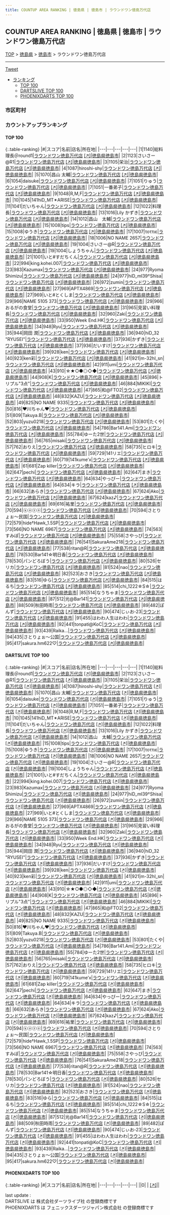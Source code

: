 ```yaml
---
title: COUNTUP AREA RANKING | 徳島県 | 徳島市 | ラウンドワン徳島万代店
---
```

## COUNTUP AREA RANKING | 徳島県 | 徳島市 | ラウンドワン徳島万代店

[TOP](/darts/rank/) > [徳島県](/darts/rank/徳島県/) > [徳島市](/darts/rank/徳島県/徳島市/) > ラウンドワン徳島万代店

___

<a href="https://twitter.com/share?ref_src=twsrc%5Etfw" data-text="COUNTUP AREA RANKING | 徳島県徳島市ラウンドワン徳島万代店" class="twitter-share-button" data-hashtags="DARTSLIVE,PHOENIXDARTS,darts,ダーツ" data-show-count="false">Tweet</a>

* [ランキング](#カウントアップランキング)
    * [TOP 100](#top-100)
    * [DARTSLIVE TOP 100](#dartslive-top-100)
    * [PHOENIXDARTS TOP 100](#phoenixdarts-top-100)

### 市区町村

<ul>

</ul>

### カウントアップランキング

#### TOP 100



{:.table-ranking}
|#|スコア|名前|店名|所在地|
|---|---|---|---|---|
|1|1140|<span class="rank-name-dl">総料理長＠round1</span>|<a href="/darts/rank/shops/8c72349ac65f41030d9b047a20a7ba1e.html">ラウンドワン徳島万代店</a> <a href="https://search.dartslive.com/jp/shop/8c72349ac65f41030d9b047a20a7ba1e">[↗]</a>|<a href="/darts/rank/徳島県/徳島市">徳島県徳島市</a>|
|2|1123|<span class="rank-name-dl">さいさー@R1</span>|<a href="/darts/rank/shops/8c72349ac65f41030d9b047a20a7ba1e.html">ラウンドワン徳島万代店</a> <a href="https://search.dartslive.com/jp/shop/8c72349ac65f41030d9b047a20a7ba1e">[↗]</a>|<a href="/darts/rank/徳島県/徳島市">徳島県徳島市</a>|
|3|1105|<span class="rank-name-dl">栄治</span>|<a href="/darts/rank/shops/8c72349ac65f41030d9b047a20a7ba1e.html">ラウンドワン徳島万代店</a> <a href="https://search.dartslive.com/jp/shop/8c72349ac65f41030d9b047a20a7ba1e">[↗]</a>|<a href="/darts/rank/徳島県/徳島市">徳島県徳島市</a>|
|4|1087|<span class="rank-name-dl">hiroshi-shy</span>|<a href="/darts/rank/shops/8c72349ac65f41030d9b047a20a7ba1e.html">ラウンドワン徳島万代店</a> <a href="https://search.dartslive.com/jp/shop/8c72349ac65f41030d9b047a20a7ba1e">[↗]</a>|<a href="/darts/rank/徳島県/徳島市">徳島県徳島市</a>|
|5|1070|<span class="rank-name-dl">昌山 太輔</span>|<a href="/darts/rank/shops/8c72349ac65f41030d9b047a20a7ba1e.html">ラウンドワン徳島万代店</a> <a href="https://search.dartslive.com/jp/shop/8c72349ac65f41030d9b047a20a7ba1e">[↗]</a>|<a href="/darts/rank/徳島県/徳島市">徳島県徳島市</a>|
|6|1054|<span class="rank-name-dl">daisuke</span>|<a href="/darts/rank/shops/8c72349ac65f41030d9b047a20a7ba1e.html">ラウンドワン徳島万代店</a> <a href="https://search.dartslive.com/jp/shop/8c72349ac65f41030d9b047a20a7ba1e">[↗]</a>|<a href="/darts/rank/徳島県/徳島市">徳島県徳島市</a>|
|7|1051|<span class="rank-name-dl">りゅう</span>|<a href="/darts/rank/shops/8c72349ac65f41030d9b047a20a7ba1e.html">ラウンドワン徳島万代店</a> <a href="https://search.dartslive.com/jp/shop/8c72349ac65f41030d9b047a20a7ba1e">[↗]</a>|<a href="/darts/rank/徳島県/徳島市">徳島県徳島市</a>|
|7|1051|<span class="rank-name-dl">一番弟子</span>|<a href="/darts/rank/shops/8c72349ac65f41030d9b047a20a7ba1e.html">ラウンドワン徳島万代店</a> <a href="https://search.dartslive.com/jp/shop/8c72349ac65f41030d9b047a20a7ba1e">[↗]</a>|<a href="/darts/rank/徳島県/徳島市">徳島県徳島市</a>|
|9|1048|<span class="rank-name-dl">R,M,F</span>|<a href="/darts/rank/shops/8c72349ac65f41030d9b047a20a7ba1e.html">ラウンドワン徳島万代店</a> <a href="https://search.dartslive.com/jp/shop/8c72349ac65f41030d9b047a20a7ba1e">[↗]</a>|<a href="/darts/rank/徳島県/徳島市">徳島県徳島市</a>|
|10|1045|<span class="rank-name-dl">141hiD_MT✴ARISE</span>|<a href="/darts/rank/shops/8c72349ac65f41030d9b047a20a7ba1e.html">ラウンドワン徳島万代店</a> <a href="https://search.dartslive.com/jp/shop/8c72349ac65f41030d9b047a20a7ba1e">[↗]</a>|<a href="/darts/rank/徳島県/徳島市">徳島県徳島市</a>|
|11|1041|<span class="rank-name-dl">だいちゃん</span>|<a href="/darts/rank/shops/8c72349ac65f41030d9b047a20a7ba1e.html">ラウンドワン徳島万代店</a> <a href="https://search.dartslive.com/jp/shop/8c72349ac65f41030d9b047a20a7ba1e">[↗]</a>|<a href="/darts/rank/徳島県/徳島市">徳島県徳島市</a>|
|12|1022|<span class="rank-name-dl">料理長</span>|<a href="/darts/rank/shops/8c72349ac65f41030d9b047a20a7ba1e.html">ラウンドワン徳島万代店</a> <a href="https://search.dartslive.com/jp/shop/8c72349ac65f41030d9b047a20a7ba1e">[↗]</a>|<a href="/darts/rank/徳島県/徳島市">徳島県徳島市</a>|
|13|1016|<span class="rank-name-dl">Lily かずき</span>|<a href="/darts/rank/shops/8c72349ac65f41030d9b047a20a7ba1e.html">ラウンドワン徳島万代店</a> <a href="https://search.dartslive.com/jp/shop/8c72349ac65f41030d9b047a20a7ba1e">[↗]</a>|<a href="/darts/rank/徳島県/徳島市">徳島県徳島市</a>|
|14|1012|<span class="rank-name-dl">昌山　太輔</span>|<a href="/darts/rank/shops/8c72349ac65f41030d9b047a20a7ba1e.html">ラウンドワン徳島万代店</a> <a href="https://search.dartslive.com/jp/shop/8c72349ac65f41030d9b047a20a7ba1e">[↗]</a>|<a href="/darts/rank/徳島県/徳島市">徳島県徳島市</a>|
|15|1008|<span class="rank-name-dl">tips</span>|<a href="/darts/rank/shops/8c72349ac65f41030d9b047a20a7ba1e.html">ラウンドワン徳島万代店</a> <a href="https://search.dartslive.com/jp/shop/8c72349ac65f41030d9b047a20a7ba1e">[↗]</a>|<a href="/darts/rank/徳島県/徳島市">徳島県徳島市</a>|
|15|1008|<span class="rank-name-dl">ゆうき</span>|<a href="/darts/rank/shops/8c72349ac65f41030d9b047a20a7ba1e.html">ラウンドワン徳島万代店</a> <a href="https://search.dartslive.com/jp/shop/8c72349ac65f41030d9b047a20a7ba1e">[↗]</a>|<a href="/darts/rank/徳島県/徳島市">徳島県徳島市</a>|
|17|1007|<span class="rank-name-dl">τοττιε</span>|<a href="/darts/rank/shops/8c72349ac65f41030d9b047a20a7ba1e.html">ラウンドワン徳島万代店</a> <a href="https://search.dartslive.com/jp/shop/8c72349ac65f41030d9b047a20a7ba1e">[↗]</a>|<a href="/darts/rank/徳島県/徳島市">徳島県徳島市</a>|
|18|1006|<span class="rank-name-dl">NO NAME 2657</span>|<a href="/darts/rank/shops/8c72349ac65f41030d9b047a20a7ba1e.html">ラウンドワン徳島万代店</a> <a href="https://search.dartslive.com/jp/shop/8c72349ac65f41030d9b047a20a7ba1e">[↗]</a>|<a href="/darts/rank/徳島県/徳島市">徳島県徳島市</a>|
|19|1004|<span class="rank-name-dl">さいさー@R</span>|<a href="/darts/rank/shops/8c72349ac65f41030d9b047a20a7ba1e.html">ラウンドワン徳島万代店</a> <a href="https://search.dartslive.com/jp/shop/8c72349ac65f41030d9b047a20a7ba1e">[↗]</a>|<a href="/darts/rank/徳島県/徳島市">徳島県徳島市</a>|
|19|1004|<span class="rank-name-dl">しょうちゃん</span>|<a href="/darts/rank/shops/8c72349ac65f41030d9b047a20a7ba1e.html">ラウンドワン徳島万代店</a> <a href="https://search.dartslive.com/jp/shop/8c72349ac65f41030d9b047a20a7ba1e">[↗]</a>|<a href="/darts/rank/徳島県/徳島市">徳島県徳島市</a>|
|21|1001|<span class="rank-name-dl">いと#すだちくん</span>|<a href="/darts/rank/shops/8c72349ac65f41030d9b047a20a7ba1e.html">ラウンドワン徳島万代店</a> <a href="https://search.dartslive.com/jp/shop/8c72349ac65f41030d9b047a20a7ba1e">[↗]</a>|<a href="/darts/rank/徳島県/徳島市">徳島県徳島市</a>|
|22|994|<span class="rank-name-dl">king.kohei.007</span>|<a href="/darts/rank/shops/8c72349ac65f41030d9b047a20a7ba1e.html">ラウンドワン徳島万代店</a> <a href="https://search.dartslive.com/jp/shop/8c72349ac65f41030d9b047a20a7ba1e">[↗]</a>|<a href="/darts/rank/徳島県/徳島市">徳島県徳島市</a>|
|23|983|<span class="rank-name-dl">Kazumax</span>|<a href="/darts/rank/shops/8c72349ac65f41030d9b047a20a7ba1e.html">ラウンドワン徳島万代店</a> <a href="https://search.dartslive.com/jp/shop/8c72349ac65f41030d9b047a20a7ba1e">[↗]</a>|<a href="/darts/rank/徳島県/徳島市">徳島県徳島市</a>|
|24|977|<span class="rank-name-dl">Ryoma Shimizu</span>|<a href="/darts/rank/shops/8c72349ac65f41030d9b047a20a7ba1e.html">ラウンドワン徳島万代店</a> <a href="https://search.dartslive.com/jp/shop/8c72349ac65f41030d9b047a20a7ba1e">[↗]</a>|<a href="/darts/rank/徳島県/徳島市">徳島県徳島市</a>|
|24|977|<span class="rank-name-dl">hiD_mI39†Shisa</span>|<a href="/darts/rank/shops/8c72349ac65f41030d9b047a20a7ba1e.html">ラウンドワン徳島万代店</a> <a href="https://search.dartslive.com/jp/shop/8c72349ac65f41030d9b047a20a7ba1e">[↗]</a>|<a href="/darts/rank/徳島県/徳島市">徳島県徳島市</a>|
|26|972|<span class="rank-name-dl">zumin</span>|<a href="/darts/rank/shops/8c72349ac65f41030d9b047a20a7ba1e.html">ラウンドワン徳島万代店</a> <a href="https://search.dartslive.com/jp/shop/8c72349ac65f41030d9b047a20a7ba1e">[↗]</a>|<a href="/darts/rank/徳島県/徳島市">徳島県徳島市</a>|
|27|969|<span class="rank-name-dl">APTX4869</span>|<a href="/darts/rank/shops/8c72349ac65f41030d9b047a20a7ba1e.html">ラウンドワン徳島万代店</a> <a href="https://search.dartslive.com/jp/shop/8c72349ac65f41030d9b047a20a7ba1e">[↗]</a>|<a href="/darts/rank/徳島県/徳島市">徳島県徳島市</a>|
|27|969|<span class="rank-name-dl">いと#とくしま</span>|<a href="/darts/rank/shops/8c72349ac65f41030d9b047a20a7ba1e.html">ラウンドワン徳島万代店</a> <a href="https://search.dartslive.com/jp/shop/8c72349ac65f41030d9b047a20a7ba1e">[↗]</a>|<a href="/darts/rank/徳島県/徳島市">徳島県徳島市</a>|
|29|966|<span class="rank-name-dl">NAME 5105 373</span>|<a href="/darts/rank/shops/8c72349ac65f41030d9b047a20a7ba1e.html">ラウンドワン徳島万代店</a> <a href="https://search.dartslive.com/jp/shop/8c72349ac65f41030d9b047a20a7ba1e">[↗]</a>|<a href="/darts/rank/徳島県/徳島市">徳島県徳島市</a>|
|29|966|<span class="rank-name-dl">おるがの食堂</span>|<a href="/darts/rank/shops/8c72349ac65f41030d9b047a20a7ba1e.html">ラウンドワン徳島万代店</a> <a href="https://search.dartslive.com/jp/shop/8c72349ac65f41030d9b047a20a7ba1e">[↗]</a>|<a href="/darts/rank/徳島県/徳島市">徳島県徳島市</a>|
|31|965|<span class="rank-name-dl">見習い料理長</span>|<a href="/darts/rank/shops/8c72349ac65f41030d9b047a20a7ba1e.html">ラウンドワン徳島万代店</a> <a href="https://search.dartslive.com/jp/shop/8c72349ac65f41030d9b047a20a7ba1e">[↗]</a>|<a href="/darts/rank/徳島県/徳島市">徳島県徳島市</a>|
|32|960|<span class="rank-name-dl">Zaki</span>|<a href="/darts/rank/shops/8c72349ac65f41030d9b047a20a7ba1e.html">ラウンドワン徳島万代店</a> <a href="https://search.dartslive.com/jp/shop/8c72349ac65f41030d9b047a20a7ba1e">[↗]</a>|<a href="/darts/rank/徳島県/徳島市">徳島県徳島市</a>|
|33|950|<span class="rank-name-dl">Week End.HK</span>|<a href="/darts/rank/shops/8c72349ac65f41030d9b047a20a7ba1e.html">ラウンドワン徳島万代店</a> <a href="https://search.dartslive.com/jp/shop/8c72349ac65f41030d9b047a20a7ba1e">[↗]</a>|<a href="/darts/rank/徳島県/徳島市">徳島県徳島市</a>|
|34|948|<span class="rank-name-dl">Ryu</span>|<a href="/darts/rank/shops/8c72349ac65f41030d9b047a20a7ba1e.html">ラウンドワン徳島万代店</a> <a href="https://search.dartslive.com/jp/shop/8c72349ac65f41030d9b047a20a7ba1e">[↗]</a>|<a href="/darts/rank/徳島県/徳島市">徳島県徳島市</a>|
|35|944|<span class="rank-name-dl">岡田 潤</span>|<a href="/darts/rank/shops/8c72349ac65f41030d9b047a20a7ba1e.html">ラウンドワン徳島万代店</a> <a href="https://search.dartslive.com/jp/shop/8c72349ac65f41030d9b047a20a7ba1e">[↗]</a>|<a href="/darts/rank/徳島県/徳島市">徳島県徳島市</a>|
|36|940|<span class="rank-name-dl">hiD_32 &quot;RYUSEI&quot;</span>|<a href="/darts/rank/shops/8c72349ac65f41030d9b047a20a7ba1e.html">ラウンドワン徳島万代店</a> <a href="https://search.dartslive.com/jp/shop/8c72349ac65f41030d9b047a20a7ba1e">[↗]</a>|<a href="/darts/rank/徳島県/徳島市">徳島県徳島市</a>|
|37|936|<span class="rank-name-dl">かずき</span>|<a href="/darts/rank/shops/8c72349ac65f41030d9b047a20a7ba1e.html">ラウンドワン徳島万代店</a> <a href="https://search.dartslive.com/jp/shop/8c72349ac65f41030d9b047a20a7ba1e">[↗]</a>|<a href="/darts/rank/徳島県/徳島市">徳島県徳島市</a>|
|37|936|<span class="rank-name-dl">だいすけ</span>|<a href="/darts/rank/shops/8c72349ac65f41030d9b047a20a7ba1e.html">ラウンドワン徳島万代店</a> <a href="https://search.dartslive.com/jp/shop/8c72349ac65f41030d9b047a20a7ba1e">[↗]</a>|<a href="/darts/rank/徳島県/徳島市">徳島県徳島市</a>|
|39|928|<span class="rank-name-dl">ken</span>|<a href="/darts/rank/shops/8c72349ac65f41030d9b047a20a7ba1e.html">ラウンドワン徳島万代店</a> <a href="https://search.dartslive.com/jp/shop/8c72349ac65f41030d9b047a20a7ba1e">[↗]</a>|<a href="/darts/rank/徳島県/徳島市">徳島県徳島市</a>|
|40|923|<span class="rank-name-dl">ken彩</span>|<a href="/darts/rank/shops/8c72349ac65f41030d9b047a20a7ba1e.html">ラウンドワン徳島万代店</a> <a href="https://search.dartslive.com/jp/shop/8c72349ac65f41030d9b047a20a7ba1e">[↗]</a>|<a href="/darts/rank/徳島県/徳島市">徳島県徳島市</a>|
|41|921|<span class="rank-name-dl">m-32hI_sn</span>|<a href="/darts/rank/shops/8c72349ac65f41030d9b047a20a7ba1e.html">ラウンドワン徳島万代店</a> <a href="https://search.dartslive.com/jp/shop/8c72349ac65f41030d9b047a20a7ba1e">[↗]</a>|<a href="/darts/rank/徳島県/徳島市">徳島県徳島市</a>|
|42|911|<span class="rank-name-dl">umi</span>|<a href="/darts/rank/shops/8c72349ac65f41030d9b047a20a7ba1e.html">ラウンドワン徳島万代店</a> <a href="https://search.dartslive.com/jp/shop/8c72349ac65f41030d9b047a20a7ba1e">[↗]</a>|<a href="/darts/rank/徳島県/徳島市">徳島県徳島市</a>|
|43|910|<span class="rank-name-dl">☆★○●◎◇◆</span>|<a href="/darts/rank/shops/8c72349ac65f41030d9b047a20a7ba1e.html">ラウンドワン徳島万代店</a> <a href="https://search.dartslive.com/jp/shop/8c72349ac65f41030d9b047a20a7ba1e">[↗]</a>|<a href="/darts/rank/徳島県/徳島市">徳島県徳島市</a>|
|44|908|<span class="rank-name-dl">K</span>|<a href="/darts/rank/shops/8c72349ac65f41030d9b047a20a7ba1e.html">ラウンドワン徳島万代店</a> <a href="https://search.dartslive.com/jp/shop/8c72349ac65f41030d9b047a20a7ba1e">[↗]</a>|<a href="/darts/rank/徳島県/徳島市">徳島県徳島市</a>|
|45|896|<span class="rank-name-dl">トリプル&quot;3点&quot;</span>|<a href="/darts/rank/shops/8c72349ac65f41030d9b047a20a7ba1e.html">ラウンドワン徳島万代店</a> <a href="https://search.dartslive.com/jp/shop/8c72349ac65f41030d9b047a20a7ba1e">[↗]</a>|<a href="/darts/rank/徳島県/徳島市">徳島県徳島市</a>|
|46|884|<span class="rank-name-dl">MIKIKI</span>|<a href="/darts/rank/shops/8c72349ac65f41030d9b047a20a7ba1e.html">ラウンドワン徳島万代店</a> <a href="https://search.dartslive.com/jp/shop/8c72349ac65f41030d9b047a20a7ba1e">[↗]</a>|<a href="/darts/rank/徳島県/徳島市">徳島県徳島市</a>|
|47|865|<span class="rank-name-dl">和@FTO2</span>|<a href="/darts/rank/shops/8c72349ac65f41030d9b047a20a7ba1e.html">ラウンドワン徳島万代店</a> <a href="https://search.dartslive.com/jp/shop/8c72349ac65f41030d9b047a20a7ba1e">[↗]</a>|<a href="/darts/rank/徳島県/徳島市">徳島県徳島市</a>|
|48|832|<span class="rank-name-dl">KAZU</span>|<a href="/darts/rank/shops/8c72349ac65f41030d9b047a20a7ba1e.html">ラウンドワン徳島万代店</a> <a href="https://search.dartslive.com/jp/shop/8c72349ac65f41030d9b047a20a7ba1e">[↗]</a>|<a href="/darts/rank/徳島県/徳島市">徳島県徳島市</a>|
|49|825|<span class="rank-name-dl">NO NAME 9335</span>|<a href="/darts/rank/shops/8c72349ac65f41030d9b047a20a7ba1e.html">ラウンドワン徳島万代店</a> <a href="https://search.dartslive.com/jp/shop/8c72349ac65f41030d9b047a20a7ba1e">[↗]</a>|<a href="/darts/rank/徳島県/徳島市">徳島県徳島市</a>|
|50|816|<span class="rank-name-dl">❤️川ちゃん❤️</span>|<a href="/darts/rank/shops/8c72349ac65f41030d9b047a20a7ba1e.html">ラウンドワン徳島万代店</a> <a href="https://search.dartslive.com/jp/shop/8c72349ac65f41030d9b047a20a7ba1e">[↗]</a>|<a href="/darts/rank/徳島県/徳島市">徳島県徳島市</a>|
|51|809|<span class="rank-name-dl">Takuya.B</span>|<a href="/darts/rank/shops/8c72349ac65f41030d9b047a20a7ba1e.html">ラウンドワン徳島万代店</a> <a href="https://search.dartslive.com/jp/shop/8c72349ac65f41030d9b047a20a7ba1e">[↗]</a>|<a href="/darts/rank/徳島県/徳島市">徳島県徳島市</a>|
|52|803|<span class="rank-name-dl">yuzu0218</span>|<a href="/darts/rank/shops/8c72349ac65f41030d9b047a20a7ba1e.html">ラウンドワン徳島万代店</a> <a href="https://search.dartslive.com/jp/shop/8c72349ac65f41030d9b047a20a7ba1e">[↗]</a>|<a href="/darts/rank/徳島県/徳島市">徳島県徳島市</a>|
|53|801|<span class="rank-name-dl">たくや</span>|<a href="/darts/rank/shops/8c72349ac65f41030d9b047a20a7ba1e.html">ラウンドワン徳島万代店</a> <a href="https://search.dartslive.com/jp/shop/8c72349ac65f41030d9b047a20a7ba1e">[↗]</a>|<a href="/darts/rank/徳島県/徳島市">徳島県徳島市</a>|
|54|786|<span class="rank-name-dl">Bar141.Ami</span>|<a href="/darts/rank/shops/8c72349ac65f41030d9b047a20a7ba1e.html">ラウンドワン徳島万代店</a> <a href="https://search.dartslive.com/jp/shop/8c72349ac65f41030d9b047a20a7ba1e">[↗]</a>|<a href="/darts/rank/徳島県/徳島市">徳島県徳島市</a>|
|55|784|<span class="rank-name-dl">ゆーた2世</span>|<a href="/darts/rank/shops/8c72349ac65f41030d9b047a20a7ba1e.html">ラウンドワン徳島万代店</a> <a href="https://search.dartslive.com/jp/shop/8c72349ac65f41030d9b047a20a7ba1e">[↗]</a>|<a href="/darts/rank/徳島県/徳島市">徳島県徳島市</a>|
|56|765|<span class="rank-name-dl">misaki</span>|<a href="/darts/rank/shops/8c72349ac65f41030d9b047a20a7ba1e.html">ラウンドワン徳島万代店</a> <a href="https://search.dartslive.com/jp/shop/8c72349ac65f41030d9b047a20a7ba1e">[↗]</a>|<a href="/darts/rank/徳島県/徳島市">徳島県徳島市</a>|
|57|762|<span class="rank-name-dl">おりえ</span>|<a href="/darts/rank/shops/8c72349ac65f41030d9b047a20a7ba1e.html">ラウンドワン徳島万代店</a> <a href="https://search.dartslive.com/jp/shop/8c72349ac65f41030d9b047a20a7ba1e">[↗]</a>|<a href="/darts/rank/徳島県/徳島市">徳島県徳島市</a>|
|58|735|<span class="rank-name-dl">ヒロキ</span>|<a href="/darts/rank/shops/8c72349ac65f41030d9b047a20a7ba1e.html">ラウンドワン徳島万代店</a> <a href="https://search.dartslive.com/jp/shop/8c72349ac65f41030d9b047a20a7ba1e">[↗]</a>|<a href="/darts/rank/徳島県/徳島市">徳島県徳島市</a>|
|59|729|<span class="rank-name-dl">141リエ</span>|<a href="/darts/rank/shops/8c72349ac65f41030d9b047a20a7ba1e.html">ラウンドワン徳島万代店</a> <a href="https://search.dartslive.com/jp/shop/8c72349ac65f41030d9b047a20a7ba1e">[↗]</a>|<a href="/darts/rank/徳島県/徳島市">徳島県徳島市</a>|
|60|719|<span class="rank-name-dl">141kume’x</span>|<a href="/darts/rank/shops/8c72349ac65f41030d9b047a20a7ba1e.html">ラウンドワン徳島万代店</a> <a href="https://search.dartslive.com/jp/shop/8c72349ac65f41030d9b047a20a7ba1e">[↗]</a>|<a href="/darts/rank/徳島県/徳島市">徳島県徳島市</a>|
|61|681|<span class="rank-name-dl">Zap killer</span>|<a href="/darts/rank/shops/8c72349ac65f41030d9b047a20a7ba1e.html">ラウンドワン徳島万代店</a> <a href="https://search.dartslive.com/jp/shop/8c72349ac65f41030d9b047a20a7ba1e">[↗]</a>|<a href="/darts/rank/徳島県/徳島市">徳島県徳島市</a>|
|62|647|<span class="rank-name-dl">pechi</span>|<a href="/darts/rank/shops/8c72349ac65f41030d9b047a20a7ba1e.html">ラウンドワン徳島万代店</a> <a href="https://search.dartslive.com/jp/shop/8c72349ac65f41030d9b047a20a7ba1e">[↗]</a>|<a href="/darts/rank/徳島県/徳島市">徳島県徳島市</a>|
|62|647|<span class="rank-name-dl">まき</span>|<a href="/darts/rank/shops/8c72349ac65f41030d9b047a20a7ba1e.html">ラウンドワン徳島万代店</a> <a href="https://search.dartslive.com/jp/shop/8c72349ac65f41030d9b047a20a7ba1e">[↗]</a>|<a href="/darts/rank/徳島県/徳島市">徳島県徳島市</a>|
|64|634|<span class="rank-name-dl">やっぴー</span>|<a href="/darts/rank/shops/8c72349ac65f41030d9b047a20a7ba1e.html">ラウンドワン徳島万代店</a> <a href="https://search.dartslive.com/jp/shop/8c72349ac65f41030d9b047a20a7ba1e">[↗]</a>|<a href="/darts/rank/徳島県/徳島市">徳島県徳島市</a>|
|64|634|<span class="rank-name-dl">キラ</span>|<a href="/darts/rank/shops/8c72349ac65f41030d9b047a20a7ba1e.html">ラウンドワン徳島万代店</a> <a href="https://search.dartslive.com/jp/shop/8c72349ac65f41030d9b047a20a7ba1e">[↗]</a>|<a href="/darts/rank/徳島県/徳島市">徳島県徳島市</a>|
|66|632|<span class="rank-name-dl">あらき</span>|<a href="/darts/rank/shops/8c72349ac65f41030d9b047a20a7ba1e.html">ラウンドワン徳島万代店</a> <a href="https://search.dartslive.com/jp/shop/8c72349ac65f41030d9b047a20a7ba1e">[↗]</a>|<a href="/darts/rank/徳島県/徳島市">徳島県徳島市</a>|
|67|624|<span class="rank-name-dl">Ako</span>|<a href="/darts/rank/shops/8c72349ac65f41030d9b047a20a7ba1e.html">ラウンドワン徳島万代店</a> <a href="https://search.dartslive.com/jp/shop/8c72349ac65f41030d9b047a20a7ba1e">[↗]</a>|<a href="/darts/rank/徳島県/徳島市">徳島県徳島市</a>|
|67|624|<span class="rank-name-dl">kaz♪</span>|<a href="/darts/rank/shops/8c72349ac65f41030d9b047a20a7ba1e.html">ラウンドワン徳島万代店</a> <a href="https://search.dartslive.com/jp/shop/8c72349ac65f41030d9b047a20a7ba1e">[↗]</a>|<a href="/darts/rank/徳島県/徳島市">徳島県徳島市</a>|
|69|616|<span class="rank-name-dl">祐里</span>|<a href="/darts/rank/shops/8c72349ac65f41030d9b047a20a7ba1e.html">ラウンドワン徳島万代店</a> <a href="https://search.dartslive.com/jp/shop/8c72349ac65f41030d9b047a20a7ba1e">[↗]</a>|<a href="/darts/rank/徳島県/徳島市">徳島県徳島市</a>|
|70|594|<span class="rank-name-dl">ⓚⓐⓨⓞ</span>|<a href="/darts/rank/shops/8c72349ac65f41030d9b047a20a7ba1e.html">ラウンドワン徳島万代店</a> <a href="https://search.dartslive.com/jp/shop/8c72349ac65f41030d9b047a20a7ba1e">[↗]</a>|<a href="/darts/rank/徳島県/徳島市">徳島県徳島市</a>|
|70|594|<span class="rank-name-dl">さとりょぉ～民国</span>|<a href="/darts/rank/shops/8c72349ac65f41030d9b047a20a7ba1e.html">ラウンドワン徳島万代店</a> <a href="https://search.dartslive.com/jp/shop/8c72349ac65f41030d9b047a20a7ba1e">[↗]</a>|<a href="/darts/rank/徳島県/徳島市">徳島県徳島市</a>|
|72|579|<span class="rank-name-dl">hide†Hawk_1.5SP</span>|<a href="/darts/rank/shops/8c72349ac65f41030d9b047a20a7ba1e.html">ラウンドワン徳島万代店</a> <a href="https://search.dartslive.com/jp/shop/8c72349ac65f41030d9b047a20a7ba1e">[↗]</a>|<a href="/darts/rank/徳島県/徳島市">徳島県徳島市</a>|
|73|566|<span class="rank-name-dl">NO NAME 6967</span>|<a href="/darts/rank/shops/8c72349ac65f41030d9b047a20a7ba1e.html">ラウンドワン徳島万代店</a> <a href="https://search.dartslive.com/jp/shop/8c72349ac65f41030d9b047a20a7ba1e">[↗]</a>|<a href="/darts/rank/徳島県/徳島市">徳島県徳島市</a>|
|74|563|<span class="rank-name-dl">すみぽ</span>|<a href="/darts/rank/shops/8c72349ac65f41030d9b047a20a7ba1e.html">ラウンドワン徳島万代店</a> <a href="https://search.dartslive.com/jp/shop/8c72349ac65f41030d9b047a20a7ba1e">[↗]</a>|<a href="/darts/rank/徳島県/徳島市">徳島県徳島市</a>|
|75|558|<span class="rank-name-dl">さやっぴ</span>|<a href="/darts/rank/shops/8c72349ac65f41030d9b047a20a7ba1e.html">ラウンドワン徳島万代店</a> <a href="https://search.dartslive.com/jp/shop/8c72349ac65f41030d9b047a20a7ba1e">[↗]</a>|<a href="/darts/rank/徳島県/徳島市">徳島県徳島市</a>|
|76|541|<span class="rank-name-dl">SakuraAme218</span>|<a href="/darts/rank/shops/8c72349ac65f41030d9b047a20a7ba1e.html">ラウンドワン徳島万代店</a> <a href="https://search.dartslive.com/jp/shop/8c72349ac65f41030d9b047a20a7ba1e">[↗]</a>|<a href="/darts/rank/徳島県/徳島市">徳島県徳島市</a>|
|77|538|<span class="rank-name-dl">ritan@R</span>|<a href="/darts/rank/shops/8c72349ac65f41030d9b047a20a7ba1e.html">ラウンドワン徳島万代店</a> <a href="https://search.dartslive.com/jp/shop/8c72349ac65f41030d9b047a20a7ba1e">[↗]</a>|<a href="/darts/rank/徳島県/徳島市">徳島県徳島市</a>|
|78|530|<span class="rank-name-dl">Bar141☆明日香</span>|<a href="/darts/rank/shops/8c72349ac65f41030d9b047a20a7ba1e.html">ラウンドワン徳島万代店</a> <a href="https://search.dartslive.com/jp/shop/8c72349ac65f41030d9b047a20a7ba1e">[↗]</a>|<a href="/darts/rank/徳島県/徳島市">徳島県徳島市</a>|
|78|530|<span class="rank-name-dl">パンどろぼう</span>|<a href="/darts/rank/shops/8c72349ac65f41030d9b047a20a7ba1e.html">ラウンドワン徳島万代店</a> <a href="https://search.dartslive.com/jp/shop/8c72349ac65f41030d9b047a20a7ba1e">[↗]</a>|<a href="/darts/rank/徳島県/徳島市">徳島県徳島市</a>|
|80|526|<span class="rank-name-dl">セリカ</span>|<a href="/darts/rank/shops/8c72349ac65f41030d9b047a20a7ba1e.html">ラウンドワン徳島万代店</a> <a href="https://search.dartslive.com/jp/shop/8c72349ac65f41030d9b047a20a7ba1e">[↗]</a>|<a href="/darts/rank/徳島県/徳島市">徳島県徳島市</a>|
|81|524|<span class="rank-name-dl">nao</span>|<a href="/darts/rank/shops/8c72349ac65f41030d9b047a20a7ba1e.html">ラウンドワン徳島万代店</a> <a href="https://search.dartslive.com/jp/shop/8c72349ac65f41030d9b047a20a7ba1e">[↗]</a>|<a href="/darts/rank/徳島県/徳島市">徳島県徳島市</a>|
|82|523|<span class="rank-name-dl">おさき</span>|<a href="/darts/rank/shops/8c72349ac65f41030d9b047a20a7ba1e.html">ラウンドワン徳島万代店</a> <a href="https://search.dartslive.com/jp/shop/8c72349ac65f41030d9b047a20a7ba1e">[↗]</a>|<a href="/darts/rank/徳島県/徳島市">徳島県徳島市</a>|
|83|516|<span class="rank-name-dl">ゆら</span>|<a href="/darts/rank/shops/8c72349ac65f41030d9b047a20a7ba1e.html">ラウンドワン徳島万代店</a> <a href="https://search.dartslive.com/jp/shop/8c72349ac65f41030d9b047a20a7ba1e">[↗]</a>|<a href="/darts/rank/徳島県/徳島市">徳島県徳島市</a>|
|84|515|<span class="rank-name-dl">はるち</span>|<a href="/darts/rank/shops/8c72349ac65f41030d9b047a20a7ba1e.html">ラウンドワン徳島万代店</a> <a href="https://search.dartslive.com/jp/shop/8c72349ac65f41030d9b047a20a7ba1e">[↗]</a>|<a href="/darts/rank/徳島県/徳島市">徳島県徳島市</a>|
|85|514|<span class="rank-name-dl">chi_1222☆S☆</span>|<a href="/darts/rank/shops/8c72349ac65f41030d9b047a20a7ba1e.html">ラウンドワン徳島万代店</a> <a href="https://search.dartslive.com/jp/shop/8c72349ac65f41030d9b047a20a7ba1e">[↗]</a>|<a href="/darts/rank/徳島県/徳島市">徳島県徳島市</a>|
|85|514|<span class="rank-name-dl">なうちゃま</span>|<a href="/darts/rank/shops/8c72349ac65f41030d9b047a20a7ba1e.html">ラウンドワン徳島万代店</a> <a href="https://search.dartslive.com/jp/shop/8c72349ac65f41030d9b047a20a7ba1e">[↗]</a>|<a href="/darts/rank/徳島県/徳島市">徳島県徳島市</a>|
|87|512|<span class="rank-name-dl">光@Bar141</span>|<a href="/darts/rank/shops/8c72349ac65f41030d9b047a20a7ba1e.html">ラウンドワン徳島万代店</a> <a href="https://search.dartslive.com/jp/shop/8c72349ac65f41030d9b047a20a7ba1e">[↗]</a>|<a href="/darts/rank/徳島県/徳島市">徳島県徳島市</a>|
|88|509|<span class="rank-name-dl">秋田時雨</span>|<a href="/darts/rank/shops/8c72349ac65f41030d9b047a20a7ba1e.html">ラウンドワン徳島万代店</a> <a href="https://search.dartslive.com/jp/shop/8c72349ac65f41030d9b047a20a7ba1e">[↗]</a>|<a href="/darts/rank/徳島県/徳島市">徳島県徳島市</a>|
|89|482|<span class="rank-name-dl">ぽんず</span>|<a href="/darts/rank/shops/8c72349ac65f41030d9b047a20a7ba1e.html">ラウンドワン徳島万代店</a> <a href="https://search.dartslive.com/jp/shop/8c72349ac65f41030d9b047a20a7ba1e">[↗]</a>|<a href="/darts/rank/徳島県/徳島市">徳島県徳島市</a>|
|90|474|<span class="rank-name-dl">じぃお‐23</span>|<a href="/darts/rank/shops/8c72349ac65f41030d9b047a20a7ba1e.html">ラウンドワン徳島万代店</a> <a href="https://search.dartslive.com/jp/shop/8c72349ac65f41030d9b047a20a7ba1e">[↗]</a>|<a href="/darts/rank/徳島県/徳島市">徳島県徳島市</a>|
|91|455|<span class="rank-name-dl">はわわ人生はわわ</span>|<a href="/darts/rank/shops/8c72349ac65f41030d9b047a20a7ba1e.html">ラウンドワン徳島万代店</a> <a href="https://search.dartslive.com/jp/shop/8c72349ac65f41030d9b047a20a7ba1e">[↗]</a>|<a href="/darts/rank/徳島県/徳島市">徳島県徳島市</a>|
|92|441|<span class="rank-name-dl">tonpati@KoC</span>|<a href="/darts/rank/shops/8c72349ac65f41030d9b047a20a7ba1e.html">ラウンドワン徳島万代店</a> <a href="https://search.dartslive.com/jp/shop/8c72349ac65f41030d9b047a20a7ba1e">[↗]</a>|<a href="/darts/rank/徳島県/徳島市">徳島県徳島市</a>|
|93|439|<span class="rank-name-dl">Raika...</span>|<a href="/darts/rank/shops/8c72349ac65f41030d9b047a20a7ba1e.html">ラウンドワン徳島万代店</a> <a href="https://search.dartslive.com/jp/shop/8c72349ac65f41030d9b047a20a7ba1e">[↗]</a>|<a href="/darts/rank/徳島県/徳島市">徳島県徳島市</a>|
|94|435|<span class="rank-name-dl">さとりょぉ～公国</span>|<a href="/darts/rank/shops/8c72349ac65f41030d9b047a20a7ba1e.html">ラウンドワン徳島万代店</a> <a href="https://search.dartslive.com/jp/shop/8c72349ac65f41030d9b047a20a7ba1e">[↗]</a>|<a href="/darts/rank/徳島県/徳島市">徳島県徳島市</a>|
|95|417|<span class="rank-name-dl">sakura.hm622♡</span>|<a href="/darts/rank/shops/8c72349ac65f41030d9b047a20a7ba1e.html">ラウンドワン徳島万代店</a> <a href="https://search.dartslive.com/jp/shop/8c72349ac65f41030d9b047a20a7ba1e">[↗]</a>|<a href="/darts/rank/徳島県/徳島市">徳島県徳島市</a>|


#### DARTSLIVE TOP 100



{:.table-ranking}
|#|スコア|名前|店名|所在地|
|---|---|---|---|---|
|1|1140|<span class="rank-name-dl">総料理長＠round1</span>|<a href="/darts/rank/shops/8c72349ac65f41030d9b047a20a7ba1e.html">ラウンドワン徳島万代店</a> <a href="https://search.dartslive.com/jp/shop/8c72349ac65f41030d9b047a20a7ba1e">[↗]</a>|<a href="/darts/rank/徳島県/徳島市">徳島県徳島市</a>|
|2|1123|<span class="rank-name-dl">さいさー@R1</span>|<a href="/darts/rank/shops/8c72349ac65f41030d9b047a20a7ba1e.html">ラウンドワン徳島万代店</a> <a href="https://search.dartslive.com/jp/shop/8c72349ac65f41030d9b047a20a7ba1e">[↗]</a>|<a href="/darts/rank/徳島県/徳島市">徳島県徳島市</a>|
|3|1105|<span class="rank-name-dl">栄治</span>|<a href="/darts/rank/shops/8c72349ac65f41030d9b047a20a7ba1e.html">ラウンドワン徳島万代店</a> <a href="https://search.dartslive.com/jp/shop/8c72349ac65f41030d9b047a20a7ba1e">[↗]</a>|<a href="/darts/rank/徳島県/徳島市">徳島県徳島市</a>|
|4|1087|<span class="rank-name-dl">hiroshi-shy</span>|<a href="/darts/rank/shops/8c72349ac65f41030d9b047a20a7ba1e.html">ラウンドワン徳島万代店</a> <a href="https://search.dartslive.com/jp/shop/8c72349ac65f41030d9b047a20a7ba1e">[↗]</a>|<a href="/darts/rank/徳島県/徳島市">徳島県徳島市</a>|
|5|1070|<span class="rank-name-dl">昌山 太輔</span>|<a href="/darts/rank/shops/8c72349ac65f41030d9b047a20a7ba1e.html">ラウンドワン徳島万代店</a> <a href="https://search.dartslive.com/jp/shop/8c72349ac65f41030d9b047a20a7ba1e">[↗]</a>|<a href="/darts/rank/徳島県/徳島市">徳島県徳島市</a>|
|6|1054|<span class="rank-name-dl">daisuke</span>|<a href="/darts/rank/shops/8c72349ac65f41030d9b047a20a7ba1e.html">ラウンドワン徳島万代店</a> <a href="https://search.dartslive.com/jp/shop/8c72349ac65f41030d9b047a20a7ba1e">[↗]</a>|<a href="/darts/rank/徳島県/徳島市">徳島県徳島市</a>|
|7|1051|<span class="rank-name-dl">りゅう</span>|<a href="/darts/rank/shops/8c72349ac65f41030d9b047a20a7ba1e.html">ラウンドワン徳島万代店</a> <a href="https://search.dartslive.com/jp/shop/8c72349ac65f41030d9b047a20a7ba1e">[↗]</a>|<a href="/darts/rank/徳島県/徳島市">徳島県徳島市</a>|
|7|1051|<span class="rank-name-dl">一番弟子</span>|<a href="/darts/rank/shops/8c72349ac65f41030d9b047a20a7ba1e.html">ラウンドワン徳島万代店</a> <a href="https://search.dartslive.com/jp/shop/8c72349ac65f41030d9b047a20a7ba1e">[↗]</a>|<a href="/darts/rank/徳島県/徳島市">徳島県徳島市</a>|
|9|1048|<span class="rank-name-dl">R,M,F</span>|<a href="/darts/rank/shops/8c72349ac65f41030d9b047a20a7ba1e.html">ラウンドワン徳島万代店</a> <a href="https://search.dartslive.com/jp/shop/8c72349ac65f41030d9b047a20a7ba1e">[↗]</a>|<a href="/darts/rank/徳島県/徳島市">徳島県徳島市</a>|
|10|1045|<span class="rank-name-dl">141hiD_MT✴ARISE</span>|<a href="/darts/rank/shops/8c72349ac65f41030d9b047a20a7ba1e.html">ラウンドワン徳島万代店</a> <a href="https://search.dartslive.com/jp/shop/8c72349ac65f41030d9b047a20a7ba1e">[↗]</a>|<a href="/darts/rank/徳島県/徳島市">徳島県徳島市</a>|
|11|1041|<span class="rank-name-dl">だいちゃん</span>|<a href="/darts/rank/shops/8c72349ac65f41030d9b047a20a7ba1e.html">ラウンドワン徳島万代店</a> <a href="https://search.dartslive.com/jp/shop/8c72349ac65f41030d9b047a20a7ba1e">[↗]</a>|<a href="/darts/rank/徳島県/徳島市">徳島県徳島市</a>|
|12|1022|<span class="rank-name-dl">料理長</span>|<a href="/darts/rank/shops/8c72349ac65f41030d9b047a20a7ba1e.html">ラウンドワン徳島万代店</a> <a href="https://search.dartslive.com/jp/shop/8c72349ac65f41030d9b047a20a7ba1e">[↗]</a>|<a href="/darts/rank/徳島県/徳島市">徳島県徳島市</a>|
|13|1016|<span class="rank-name-dl">Lily かずき</span>|<a href="/darts/rank/shops/8c72349ac65f41030d9b047a20a7ba1e.html">ラウンドワン徳島万代店</a> <a href="https://search.dartslive.com/jp/shop/8c72349ac65f41030d9b047a20a7ba1e">[↗]</a>|<a href="/darts/rank/徳島県/徳島市">徳島県徳島市</a>|
|14|1012|<span class="rank-name-dl">昌山　太輔</span>|<a href="/darts/rank/shops/8c72349ac65f41030d9b047a20a7ba1e.html">ラウンドワン徳島万代店</a> <a href="https://search.dartslive.com/jp/shop/8c72349ac65f41030d9b047a20a7ba1e">[↗]</a>|<a href="/darts/rank/徳島県/徳島市">徳島県徳島市</a>|
|15|1008|<span class="rank-name-dl">tips</span>|<a href="/darts/rank/shops/8c72349ac65f41030d9b047a20a7ba1e.html">ラウンドワン徳島万代店</a> <a href="https://search.dartslive.com/jp/shop/8c72349ac65f41030d9b047a20a7ba1e">[↗]</a>|<a href="/darts/rank/徳島県/徳島市">徳島県徳島市</a>|
|15|1008|<span class="rank-name-dl">ゆうき</span>|<a href="/darts/rank/shops/8c72349ac65f41030d9b047a20a7ba1e.html">ラウンドワン徳島万代店</a> <a href="https://search.dartslive.com/jp/shop/8c72349ac65f41030d9b047a20a7ba1e">[↗]</a>|<a href="/darts/rank/徳島県/徳島市">徳島県徳島市</a>|
|17|1007|<span class="rank-name-dl">τοττιε</span>|<a href="/darts/rank/shops/8c72349ac65f41030d9b047a20a7ba1e.html">ラウンドワン徳島万代店</a> <a href="https://search.dartslive.com/jp/shop/8c72349ac65f41030d9b047a20a7ba1e">[↗]</a>|<a href="/darts/rank/徳島県/徳島市">徳島県徳島市</a>|
|18|1006|<span class="rank-name-dl">NO NAME 2657</span>|<a href="/darts/rank/shops/8c72349ac65f41030d9b047a20a7ba1e.html">ラウンドワン徳島万代店</a> <a href="https://search.dartslive.com/jp/shop/8c72349ac65f41030d9b047a20a7ba1e">[↗]</a>|<a href="/darts/rank/徳島県/徳島市">徳島県徳島市</a>|
|19|1004|<span class="rank-name-dl">さいさー@R</span>|<a href="/darts/rank/shops/8c72349ac65f41030d9b047a20a7ba1e.html">ラウンドワン徳島万代店</a> <a href="https://search.dartslive.com/jp/shop/8c72349ac65f41030d9b047a20a7ba1e">[↗]</a>|<a href="/darts/rank/徳島県/徳島市">徳島県徳島市</a>|
|19|1004|<span class="rank-name-dl">しょうちゃん</span>|<a href="/darts/rank/shops/8c72349ac65f41030d9b047a20a7ba1e.html">ラウンドワン徳島万代店</a> <a href="https://search.dartslive.com/jp/shop/8c72349ac65f41030d9b047a20a7ba1e">[↗]</a>|<a href="/darts/rank/徳島県/徳島市">徳島県徳島市</a>|
|21|1001|<span class="rank-name-dl">いと#すだちくん</span>|<a href="/darts/rank/shops/8c72349ac65f41030d9b047a20a7ba1e.html">ラウンドワン徳島万代店</a> <a href="https://search.dartslive.com/jp/shop/8c72349ac65f41030d9b047a20a7ba1e">[↗]</a>|<a href="/darts/rank/徳島県/徳島市">徳島県徳島市</a>|
|22|994|<span class="rank-name-dl">king.kohei.007</span>|<a href="/darts/rank/shops/8c72349ac65f41030d9b047a20a7ba1e.html">ラウンドワン徳島万代店</a> <a href="https://search.dartslive.com/jp/shop/8c72349ac65f41030d9b047a20a7ba1e">[↗]</a>|<a href="/darts/rank/徳島県/徳島市">徳島県徳島市</a>|
|23|983|<span class="rank-name-dl">Kazumax</span>|<a href="/darts/rank/shops/8c72349ac65f41030d9b047a20a7ba1e.html">ラウンドワン徳島万代店</a> <a href="https://search.dartslive.com/jp/shop/8c72349ac65f41030d9b047a20a7ba1e">[↗]</a>|<a href="/darts/rank/徳島県/徳島市">徳島県徳島市</a>|
|24|977|<span class="rank-name-dl">Ryoma Shimizu</span>|<a href="/darts/rank/shops/8c72349ac65f41030d9b047a20a7ba1e.html">ラウンドワン徳島万代店</a> <a href="https://search.dartslive.com/jp/shop/8c72349ac65f41030d9b047a20a7ba1e">[↗]</a>|<a href="/darts/rank/徳島県/徳島市">徳島県徳島市</a>|
|24|977|<span class="rank-name-dl">hiD_mI39†Shisa</span>|<a href="/darts/rank/shops/8c72349ac65f41030d9b047a20a7ba1e.html">ラウンドワン徳島万代店</a> <a href="https://search.dartslive.com/jp/shop/8c72349ac65f41030d9b047a20a7ba1e">[↗]</a>|<a href="/darts/rank/徳島県/徳島市">徳島県徳島市</a>|
|26|972|<span class="rank-name-dl">zumin</span>|<a href="/darts/rank/shops/8c72349ac65f41030d9b047a20a7ba1e.html">ラウンドワン徳島万代店</a> <a href="https://search.dartslive.com/jp/shop/8c72349ac65f41030d9b047a20a7ba1e">[↗]</a>|<a href="/darts/rank/徳島県/徳島市">徳島県徳島市</a>|
|27|969|<span class="rank-name-dl">APTX4869</span>|<a href="/darts/rank/shops/8c72349ac65f41030d9b047a20a7ba1e.html">ラウンドワン徳島万代店</a> <a href="https://search.dartslive.com/jp/shop/8c72349ac65f41030d9b047a20a7ba1e">[↗]</a>|<a href="/darts/rank/徳島県/徳島市">徳島県徳島市</a>|
|27|969|<span class="rank-name-dl">いと#とくしま</span>|<a href="/darts/rank/shops/8c72349ac65f41030d9b047a20a7ba1e.html">ラウンドワン徳島万代店</a> <a href="https://search.dartslive.com/jp/shop/8c72349ac65f41030d9b047a20a7ba1e">[↗]</a>|<a href="/darts/rank/徳島県/徳島市">徳島県徳島市</a>|
|29|966|<span class="rank-name-dl">NAME 5105 373</span>|<a href="/darts/rank/shops/8c72349ac65f41030d9b047a20a7ba1e.html">ラウンドワン徳島万代店</a> <a href="https://search.dartslive.com/jp/shop/8c72349ac65f41030d9b047a20a7ba1e">[↗]</a>|<a href="/darts/rank/徳島県/徳島市">徳島県徳島市</a>|
|29|966|<span class="rank-name-dl">おるがの食堂</span>|<a href="/darts/rank/shops/8c72349ac65f41030d9b047a20a7ba1e.html">ラウンドワン徳島万代店</a> <a href="https://search.dartslive.com/jp/shop/8c72349ac65f41030d9b047a20a7ba1e">[↗]</a>|<a href="/darts/rank/徳島県/徳島市">徳島県徳島市</a>|
|31|965|<span class="rank-name-dl">見習い料理長</span>|<a href="/darts/rank/shops/8c72349ac65f41030d9b047a20a7ba1e.html">ラウンドワン徳島万代店</a> <a href="https://search.dartslive.com/jp/shop/8c72349ac65f41030d9b047a20a7ba1e">[↗]</a>|<a href="/darts/rank/徳島県/徳島市">徳島県徳島市</a>|
|32|960|<span class="rank-name-dl">Zaki</span>|<a href="/darts/rank/shops/8c72349ac65f41030d9b047a20a7ba1e.html">ラウンドワン徳島万代店</a> <a href="https://search.dartslive.com/jp/shop/8c72349ac65f41030d9b047a20a7ba1e">[↗]</a>|<a href="/darts/rank/徳島県/徳島市">徳島県徳島市</a>|
|33|950|<span class="rank-name-dl">Week End.HK</span>|<a href="/darts/rank/shops/8c72349ac65f41030d9b047a20a7ba1e.html">ラウンドワン徳島万代店</a> <a href="https://search.dartslive.com/jp/shop/8c72349ac65f41030d9b047a20a7ba1e">[↗]</a>|<a href="/darts/rank/徳島県/徳島市">徳島県徳島市</a>|
|34|948|<span class="rank-name-dl">Ryu</span>|<a href="/darts/rank/shops/8c72349ac65f41030d9b047a20a7ba1e.html">ラウンドワン徳島万代店</a> <a href="https://search.dartslive.com/jp/shop/8c72349ac65f41030d9b047a20a7ba1e">[↗]</a>|<a href="/darts/rank/徳島県/徳島市">徳島県徳島市</a>|
|35|944|<span class="rank-name-dl">岡田 潤</span>|<a href="/darts/rank/shops/8c72349ac65f41030d9b047a20a7ba1e.html">ラウンドワン徳島万代店</a> <a href="https://search.dartslive.com/jp/shop/8c72349ac65f41030d9b047a20a7ba1e">[↗]</a>|<a href="/darts/rank/徳島県/徳島市">徳島県徳島市</a>|
|36|940|<span class="rank-name-dl">hiD_32 &quot;RYUSEI&quot;</span>|<a href="/darts/rank/shops/8c72349ac65f41030d9b047a20a7ba1e.html">ラウンドワン徳島万代店</a> <a href="https://search.dartslive.com/jp/shop/8c72349ac65f41030d9b047a20a7ba1e">[↗]</a>|<a href="/darts/rank/徳島県/徳島市">徳島県徳島市</a>|
|37|936|<span class="rank-name-dl">かずき</span>|<a href="/darts/rank/shops/8c72349ac65f41030d9b047a20a7ba1e.html">ラウンドワン徳島万代店</a> <a href="https://search.dartslive.com/jp/shop/8c72349ac65f41030d9b047a20a7ba1e">[↗]</a>|<a href="/darts/rank/徳島県/徳島市">徳島県徳島市</a>|
|37|936|<span class="rank-name-dl">だいすけ</span>|<a href="/darts/rank/shops/8c72349ac65f41030d9b047a20a7ba1e.html">ラウンドワン徳島万代店</a> <a href="https://search.dartslive.com/jp/shop/8c72349ac65f41030d9b047a20a7ba1e">[↗]</a>|<a href="/darts/rank/徳島県/徳島市">徳島県徳島市</a>|
|39|928|<span class="rank-name-dl">ken</span>|<a href="/darts/rank/shops/8c72349ac65f41030d9b047a20a7ba1e.html">ラウンドワン徳島万代店</a> <a href="https://search.dartslive.com/jp/shop/8c72349ac65f41030d9b047a20a7ba1e">[↗]</a>|<a href="/darts/rank/徳島県/徳島市">徳島県徳島市</a>|
|40|923|<span class="rank-name-dl">ken彩</span>|<a href="/darts/rank/shops/8c72349ac65f41030d9b047a20a7ba1e.html">ラウンドワン徳島万代店</a> <a href="https://search.dartslive.com/jp/shop/8c72349ac65f41030d9b047a20a7ba1e">[↗]</a>|<a href="/darts/rank/徳島県/徳島市">徳島県徳島市</a>|
|41|921|<span class="rank-name-dl">m-32hI_sn</span>|<a href="/darts/rank/shops/8c72349ac65f41030d9b047a20a7ba1e.html">ラウンドワン徳島万代店</a> <a href="https://search.dartslive.com/jp/shop/8c72349ac65f41030d9b047a20a7ba1e">[↗]</a>|<a href="/darts/rank/徳島県/徳島市">徳島県徳島市</a>|
|42|911|<span class="rank-name-dl">umi</span>|<a href="/darts/rank/shops/8c72349ac65f41030d9b047a20a7ba1e.html">ラウンドワン徳島万代店</a> <a href="https://search.dartslive.com/jp/shop/8c72349ac65f41030d9b047a20a7ba1e">[↗]</a>|<a href="/darts/rank/徳島県/徳島市">徳島県徳島市</a>|
|43|910|<span class="rank-name-dl">☆★○●◎◇◆</span>|<a href="/darts/rank/shops/8c72349ac65f41030d9b047a20a7ba1e.html">ラウンドワン徳島万代店</a> <a href="https://search.dartslive.com/jp/shop/8c72349ac65f41030d9b047a20a7ba1e">[↗]</a>|<a href="/darts/rank/徳島県/徳島市">徳島県徳島市</a>|
|44|908|<span class="rank-name-dl">K</span>|<a href="/darts/rank/shops/8c72349ac65f41030d9b047a20a7ba1e.html">ラウンドワン徳島万代店</a> <a href="https://search.dartslive.com/jp/shop/8c72349ac65f41030d9b047a20a7ba1e">[↗]</a>|<a href="/darts/rank/徳島県/徳島市">徳島県徳島市</a>|
|45|896|<span class="rank-name-dl">トリプル&quot;3点&quot;</span>|<a href="/darts/rank/shops/8c72349ac65f41030d9b047a20a7ba1e.html">ラウンドワン徳島万代店</a> <a href="https://search.dartslive.com/jp/shop/8c72349ac65f41030d9b047a20a7ba1e">[↗]</a>|<a href="/darts/rank/徳島県/徳島市">徳島県徳島市</a>|
|46|884|<span class="rank-name-dl">MIKIKI</span>|<a href="/darts/rank/shops/8c72349ac65f41030d9b047a20a7ba1e.html">ラウンドワン徳島万代店</a> <a href="https://search.dartslive.com/jp/shop/8c72349ac65f41030d9b047a20a7ba1e">[↗]</a>|<a href="/darts/rank/徳島県/徳島市">徳島県徳島市</a>|
|47|865|<span class="rank-name-dl">和@FTO2</span>|<a href="/darts/rank/shops/8c72349ac65f41030d9b047a20a7ba1e.html">ラウンドワン徳島万代店</a> <a href="https://search.dartslive.com/jp/shop/8c72349ac65f41030d9b047a20a7ba1e">[↗]</a>|<a href="/darts/rank/徳島県/徳島市">徳島県徳島市</a>|
|48|832|<span class="rank-name-dl">KAZU</span>|<a href="/darts/rank/shops/8c72349ac65f41030d9b047a20a7ba1e.html">ラウンドワン徳島万代店</a> <a href="https://search.dartslive.com/jp/shop/8c72349ac65f41030d9b047a20a7ba1e">[↗]</a>|<a href="/darts/rank/徳島県/徳島市">徳島県徳島市</a>|
|49|825|<span class="rank-name-dl">NO NAME 9335</span>|<a href="/darts/rank/shops/8c72349ac65f41030d9b047a20a7ba1e.html">ラウンドワン徳島万代店</a> <a href="https://search.dartslive.com/jp/shop/8c72349ac65f41030d9b047a20a7ba1e">[↗]</a>|<a href="/darts/rank/徳島県/徳島市">徳島県徳島市</a>|
|50|816|<span class="rank-name-dl">❤️川ちゃん❤️</span>|<a href="/darts/rank/shops/8c72349ac65f41030d9b047a20a7ba1e.html">ラウンドワン徳島万代店</a> <a href="https://search.dartslive.com/jp/shop/8c72349ac65f41030d9b047a20a7ba1e">[↗]</a>|<a href="/darts/rank/徳島県/徳島市">徳島県徳島市</a>|
|51|809|<span class="rank-name-dl">Takuya.B</span>|<a href="/darts/rank/shops/8c72349ac65f41030d9b047a20a7ba1e.html">ラウンドワン徳島万代店</a> <a href="https://search.dartslive.com/jp/shop/8c72349ac65f41030d9b047a20a7ba1e">[↗]</a>|<a href="/darts/rank/徳島県/徳島市">徳島県徳島市</a>|
|52|803|<span class="rank-name-dl">yuzu0218</span>|<a href="/darts/rank/shops/8c72349ac65f41030d9b047a20a7ba1e.html">ラウンドワン徳島万代店</a> <a href="https://search.dartslive.com/jp/shop/8c72349ac65f41030d9b047a20a7ba1e">[↗]</a>|<a href="/darts/rank/徳島県/徳島市">徳島県徳島市</a>|
|53|801|<span class="rank-name-dl">たくや</span>|<a href="/darts/rank/shops/8c72349ac65f41030d9b047a20a7ba1e.html">ラウンドワン徳島万代店</a> <a href="https://search.dartslive.com/jp/shop/8c72349ac65f41030d9b047a20a7ba1e">[↗]</a>|<a href="/darts/rank/徳島県/徳島市">徳島県徳島市</a>|
|54|786|<span class="rank-name-dl">Bar141.Ami</span>|<a href="/darts/rank/shops/8c72349ac65f41030d9b047a20a7ba1e.html">ラウンドワン徳島万代店</a> <a href="https://search.dartslive.com/jp/shop/8c72349ac65f41030d9b047a20a7ba1e">[↗]</a>|<a href="/darts/rank/徳島県/徳島市">徳島県徳島市</a>|
|55|784|<span class="rank-name-dl">ゆーた2世</span>|<a href="/darts/rank/shops/8c72349ac65f41030d9b047a20a7ba1e.html">ラウンドワン徳島万代店</a> <a href="https://search.dartslive.com/jp/shop/8c72349ac65f41030d9b047a20a7ba1e">[↗]</a>|<a href="/darts/rank/徳島県/徳島市">徳島県徳島市</a>|
|56|765|<span class="rank-name-dl">misaki</span>|<a href="/darts/rank/shops/8c72349ac65f41030d9b047a20a7ba1e.html">ラウンドワン徳島万代店</a> <a href="https://search.dartslive.com/jp/shop/8c72349ac65f41030d9b047a20a7ba1e">[↗]</a>|<a href="/darts/rank/徳島県/徳島市">徳島県徳島市</a>|
|57|762|<span class="rank-name-dl">おりえ</span>|<a href="/darts/rank/shops/8c72349ac65f41030d9b047a20a7ba1e.html">ラウンドワン徳島万代店</a> <a href="https://search.dartslive.com/jp/shop/8c72349ac65f41030d9b047a20a7ba1e">[↗]</a>|<a href="/darts/rank/徳島県/徳島市">徳島県徳島市</a>|
|58|735|<span class="rank-name-dl">ヒロキ</span>|<a href="/darts/rank/shops/8c72349ac65f41030d9b047a20a7ba1e.html">ラウンドワン徳島万代店</a> <a href="https://search.dartslive.com/jp/shop/8c72349ac65f41030d9b047a20a7ba1e">[↗]</a>|<a href="/darts/rank/徳島県/徳島市">徳島県徳島市</a>|
|59|729|<span class="rank-name-dl">141リエ</span>|<a href="/darts/rank/shops/8c72349ac65f41030d9b047a20a7ba1e.html">ラウンドワン徳島万代店</a> <a href="https://search.dartslive.com/jp/shop/8c72349ac65f41030d9b047a20a7ba1e">[↗]</a>|<a href="/darts/rank/徳島県/徳島市">徳島県徳島市</a>|
|60|719|<span class="rank-name-dl">141kume’x</span>|<a href="/darts/rank/shops/8c72349ac65f41030d9b047a20a7ba1e.html">ラウンドワン徳島万代店</a> <a href="https://search.dartslive.com/jp/shop/8c72349ac65f41030d9b047a20a7ba1e">[↗]</a>|<a href="/darts/rank/徳島県/徳島市">徳島県徳島市</a>|
|61|681|<span class="rank-name-dl">Zap killer</span>|<a href="/darts/rank/shops/8c72349ac65f41030d9b047a20a7ba1e.html">ラウンドワン徳島万代店</a> <a href="https://search.dartslive.com/jp/shop/8c72349ac65f41030d9b047a20a7ba1e">[↗]</a>|<a href="/darts/rank/徳島県/徳島市">徳島県徳島市</a>|
|62|647|<span class="rank-name-dl">pechi</span>|<a href="/darts/rank/shops/8c72349ac65f41030d9b047a20a7ba1e.html">ラウンドワン徳島万代店</a> <a href="https://search.dartslive.com/jp/shop/8c72349ac65f41030d9b047a20a7ba1e">[↗]</a>|<a href="/darts/rank/徳島県/徳島市">徳島県徳島市</a>|
|62|647|<span class="rank-name-dl">まき</span>|<a href="/darts/rank/shops/8c72349ac65f41030d9b047a20a7ba1e.html">ラウンドワン徳島万代店</a> <a href="https://search.dartslive.com/jp/shop/8c72349ac65f41030d9b047a20a7ba1e">[↗]</a>|<a href="/darts/rank/徳島県/徳島市">徳島県徳島市</a>|
|64|634|<span class="rank-name-dl">やっぴー</span>|<a href="/darts/rank/shops/8c72349ac65f41030d9b047a20a7ba1e.html">ラウンドワン徳島万代店</a> <a href="https://search.dartslive.com/jp/shop/8c72349ac65f41030d9b047a20a7ba1e">[↗]</a>|<a href="/darts/rank/徳島県/徳島市">徳島県徳島市</a>|
|64|634|<span class="rank-name-dl">キラ</span>|<a href="/darts/rank/shops/8c72349ac65f41030d9b047a20a7ba1e.html">ラウンドワン徳島万代店</a> <a href="https://search.dartslive.com/jp/shop/8c72349ac65f41030d9b047a20a7ba1e">[↗]</a>|<a href="/darts/rank/徳島県/徳島市">徳島県徳島市</a>|
|66|632|<span class="rank-name-dl">あらき</span>|<a href="/darts/rank/shops/8c72349ac65f41030d9b047a20a7ba1e.html">ラウンドワン徳島万代店</a> <a href="https://search.dartslive.com/jp/shop/8c72349ac65f41030d9b047a20a7ba1e">[↗]</a>|<a href="/darts/rank/徳島県/徳島市">徳島県徳島市</a>|
|67|624|<span class="rank-name-dl">Ako</span>|<a href="/darts/rank/shops/8c72349ac65f41030d9b047a20a7ba1e.html">ラウンドワン徳島万代店</a> <a href="https://search.dartslive.com/jp/shop/8c72349ac65f41030d9b047a20a7ba1e">[↗]</a>|<a href="/darts/rank/徳島県/徳島市">徳島県徳島市</a>|
|67|624|<span class="rank-name-dl">kaz♪</span>|<a href="/darts/rank/shops/8c72349ac65f41030d9b047a20a7ba1e.html">ラウンドワン徳島万代店</a> <a href="https://search.dartslive.com/jp/shop/8c72349ac65f41030d9b047a20a7ba1e">[↗]</a>|<a href="/darts/rank/徳島県/徳島市">徳島県徳島市</a>|
|69|616|<span class="rank-name-dl">祐里</span>|<a href="/darts/rank/shops/8c72349ac65f41030d9b047a20a7ba1e.html">ラウンドワン徳島万代店</a> <a href="https://search.dartslive.com/jp/shop/8c72349ac65f41030d9b047a20a7ba1e">[↗]</a>|<a href="/darts/rank/徳島県/徳島市">徳島県徳島市</a>|
|70|594|<span class="rank-name-dl">ⓚⓐⓨⓞ</span>|<a href="/darts/rank/shops/8c72349ac65f41030d9b047a20a7ba1e.html">ラウンドワン徳島万代店</a> <a href="https://search.dartslive.com/jp/shop/8c72349ac65f41030d9b047a20a7ba1e">[↗]</a>|<a href="/darts/rank/徳島県/徳島市">徳島県徳島市</a>|
|70|594|<span class="rank-name-dl">さとりょぉ～民国</span>|<a href="/darts/rank/shops/8c72349ac65f41030d9b047a20a7ba1e.html">ラウンドワン徳島万代店</a> <a href="https://search.dartslive.com/jp/shop/8c72349ac65f41030d9b047a20a7ba1e">[↗]</a>|<a href="/darts/rank/徳島県/徳島市">徳島県徳島市</a>|
|72|579|<span class="rank-name-dl">hide†Hawk_1.5SP</span>|<a href="/darts/rank/shops/8c72349ac65f41030d9b047a20a7ba1e.html">ラウンドワン徳島万代店</a> <a href="https://search.dartslive.com/jp/shop/8c72349ac65f41030d9b047a20a7ba1e">[↗]</a>|<a href="/darts/rank/徳島県/徳島市">徳島県徳島市</a>|
|73|566|<span class="rank-name-dl">NO NAME 6967</span>|<a href="/darts/rank/shops/8c72349ac65f41030d9b047a20a7ba1e.html">ラウンドワン徳島万代店</a> <a href="https://search.dartslive.com/jp/shop/8c72349ac65f41030d9b047a20a7ba1e">[↗]</a>|<a href="/darts/rank/徳島県/徳島市">徳島県徳島市</a>|
|74|563|<span class="rank-name-dl">すみぽ</span>|<a href="/darts/rank/shops/8c72349ac65f41030d9b047a20a7ba1e.html">ラウンドワン徳島万代店</a> <a href="https://search.dartslive.com/jp/shop/8c72349ac65f41030d9b047a20a7ba1e">[↗]</a>|<a href="/darts/rank/徳島県/徳島市">徳島県徳島市</a>|
|75|558|<span class="rank-name-dl">さやっぴ</span>|<a href="/darts/rank/shops/8c72349ac65f41030d9b047a20a7ba1e.html">ラウンドワン徳島万代店</a> <a href="https://search.dartslive.com/jp/shop/8c72349ac65f41030d9b047a20a7ba1e">[↗]</a>|<a href="/darts/rank/徳島県/徳島市">徳島県徳島市</a>|
|76|541|<span class="rank-name-dl">SakuraAme218</span>|<a href="/darts/rank/shops/8c72349ac65f41030d9b047a20a7ba1e.html">ラウンドワン徳島万代店</a> <a href="https://search.dartslive.com/jp/shop/8c72349ac65f41030d9b047a20a7ba1e">[↗]</a>|<a href="/darts/rank/徳島県/徳島市">徳島県徳島市</a>|
|77|538|<span class="rank-name-dl">ritan@R</span>|<a href="/darts/rank/shops/8c72349ac65f41030d9b047a20a7ba1e.html">ラウンドワン徳島万代店</a> <a href="https://search.dartslive.com/jp/shop/8c72349ac65f41030d9b047a20a7ba1e">[↗]</a>|<a href="/darts/rank/徳島県/徳島市">徳島県徳島市</a>|
|78|530|<span class="rank-name-dl">Bar141☆明日香</span>|<a href="/darts/rank/shops/8c72349ac65f41030d9b047a20a7ba1e.html">ラウンドワン徳島万代店</a> <a href="https://search.dartslive.com/jp/shop/8c72349ac65f41030d9b047a20a7ba1e">[↗]</a>|<a href="/darts/rank/徳島県/徳島市">徳島県徳島市</a>|
|78|530|<span class="rank-name-dl">パンどろぼう</span>|<a href="/darts/rank/shops/8c72349ac65f41030d9b047a20a7ba1e.html">ラウンドワン徳島万代店</a> <a href="https://search.dartslive.com/jp/shop/8c72349ac65f41030d9b047a20a7ba1e">[↗]</a>|<a href="/darts/rank/徳島県/徳島市">徳島県徳島市</a>|
|80|526|<span class="rank-name-dl">セリカ</span>|<a href="/darts/rank/shops/8c72349ac65f41030d9b047a20a7ba1e.html">ラウンドワン徳島万代店</a> <a href="https://search.dartslive.com/jp/shop/8c72349ac65f41030d9b047a20a7ba1e">[↗]</a>|<a href="/darts/rank/徳島県/徳島市">徳島県徳島市</a>|
|81|524|<span class="rank-name-dl">nao</span>|<a href="/darts/rank/shops/8c72349ac65f41030d9b047a20a7ba1e.html">ラウンドワン徳島万代店</a> <a href="https://search.dartslive.com/jp/shop/8c72349ac65f41030d9b047a20a7ba1e">[↗]</a>|<a href="/darts/rank/徳島県/徳島市">徳島県徳島市</a>|
|82|523|<span class="rank-name-dl">おさき</span>|<a href="/darts/rank/shops/8c72349ac65f41030d9b047a20a7ba1e.html">ラウンドワン徳島万代店</a> <a href="https://search.dartslive.com/jp/shop/8c72349ac65f41030d9b047a20a7ba1e">[↗]</a>|<a href="/darts/rank/徳島県/徳島市">徳島県徳島市</a>|
|83|516|<span class="rank-name-dl">ゆら</span>|<a href="/darts/rank/shops/8c72349ac65f41030d9b047a20a7ba1e.html">ラウンドワン徳島万代店</a> <a href="https://search.dartslive.com/jp/shop/8c72349ac65f41030d9b047a20a7ba1e">[↗]</a>|<a href="/darts/rank/徳島県/徳島市">徳島県徳島市</a>|
|84|515|<span class="rank-name-dl">はるち</span>|<a href="/darts/rank/shops/8c72349ac65f41030d9b047a20a7ba1e.html">ラウンドワン徳島万代店</a> <a href="https://search.dartslive.com/jp/shop/8c72349ac65f41030d9b047a20a7ba1e">[↗]</a>|<a href="/darts/rank/徳島県/徳島市">徳島県徳島市</a>|
|85|514|<span class="rank-name-dl">chi_1222☆S☆</span>|<a href="/darts/rank/shops/8c72349ac65f41030d9b047a20a7ba1e.html">ラウンドワン徳島万代店</a> <a href="https://search.dartslive.com/jp/shop/8c72349ac65f41030d9b047a20a7ba1e">[↗]</a>|<a href="/darts/rank/徳島県/徳島市">徳島県徳島市</a>|
|85|514|<span class="rank-name-dl">なうちゃま</span>|<a href="/darts/rank/shops/8c72349ac65f41030d9b047a20a7ba1e.html">ラウンドワン徳島万代店</a> <a href="https://search.dartslive.com/jp/shop/8c72349ac65f41030d9b047a20a7ba1e">[↗]</a>|<a href="/darts/rank/徳島県/徳島市">徳島県徳島市</a>|
|87|512|<span class="rank-name-dl">光@Bar141</span>|<a href="/darts/rank/shops/8c72349ac65f41030d9b047a20a7ba1e.html">ラウンドワン徳島万代店</a> <a href="https://search.dartslive.com/jp/shop/8c72349ac65f41030d9b047a20a7ba1e">[↗]</a>|<a href="/darts/rank/徳島県/徳島市">徳島県徳島市</a>|
|88|509|<span class="rank-name-dl">秋田時雨</span>|<a href="/darts/rank/shops/8c72349ac65f41030d9b047a20a7ba1e.html">ラウンドワン徳島万代店</a> <a href="https://search.dartslive.com/jp/shop/8c72349ac65f41030d9b047a20a7ba1e">[↗]</a>|<a href="/darts/rank/徳島県/徳島市">徳島県徳島市</a>|
|89|482|<span class="rank-name-dl">ぽんず</span>|<a href="/darts/rank/shops/8c72349ac65f41030d9b047a20a7ba1e.html">ラウンドワン徳島万代店</a> <a href="https://search.dartslive.com/jp/shop/8c72349ac65f41030d9b047a20a7ba1e">[↗]</a>|<a href="/darts/rank/徳島県/徳島市">徳島県徳島市</a>|
|90|474|<span class="rank-name-dl">じぃお‐23</span>|<a href="/darts/rank/shops/8c72349ac65f41030d9b047a20a7ba1e.html">ラウンドワン徳島万代店</a> <a href="https://search.dartslive.com/jp/shop/8c72349ac65f41030d9b047a20a7ba1e">[↗]</a>|<a href="/darts/rank/徳島県/徳島市">徳島県徳島市</a>|
|91|455|<span class="rank-name-dl">はわわ人生はわわ</span>|<a href="/darts/rank/shops/8c72349ac65f41030d9b047a20a7ba1e.html">ラウンドワン徳島万代店</a> <a href="https://search.dartslive.com/jp/shop/8c72349ac65f41030d9b047a20a7ba1e">[↗]</a>|<a href="/darts/rank/徳島県/徳島市">徳島県徳島市</a>|
|92|441|<span class="rank-name-dl">tonpati@KoC</span>|<a href="/darts/rank/shops/8c72349ac65f41030d9b047a20a7ba1e.html">ラウンドワン徳島万代店</a> <a href="https://search.dartslive.com/jp/shop/8c72349ac65f41030d9b047a20a7ba1e">[↗]</a>|<a href="/darts/rank/徳島県/徳島市">徳島県徳島市</a>|
|93|439|<span class="rank-name-dl">Raika...</span>|<a href="/darts/rank/shops/8c72349ac65f41030d9b047a20a7ba1e.html">ラウンドワン徳島万代店</a> <a href="https://search.dartslive.com/jp/shop/8c72349ac65f41030d9b047a20a7ba1e">[↗]</a>|<a href="/darts/rank/徳島県/徳島市">徳島県徳島市</a>|
|94|435|<span class="rank-name-dl">さとりょぉ～公国</span>|<a href="/darts/rank/shops/8c72349ac65f41030d9b047a20a7ba1e.html">ラウンドワン徳島万代店</a> <a href="https://search.dartslive.com/jp/shop/8c72349ac65f41030d9b047a20a7ba1e">[↗]</a>|<a href="/darts/rank/徳島県/徳島市">徳島県徳島市</a>|
|95|417|<span class="rank-name-dl">sakura.hm622♡</span>|<a href="/darts/rank/shops/8c72349ac65f41030d9b047a20a7ba1e.html">ラウンドワン徳島万代店</a> <a href="https://search.dartslive.com/jp/shop/8c72349ac65f41030d9b047a20a7ba1e">[↗]</a>|<a href="/darts/rank/徳島県/徳島市">徳島県徳島市</a>|


#### PHOENIXDARTS TOP 100



{:.table-ranking}
|#|スコア|名前|店名|所在地|
|---|---|---|---|---|
||0|<span class="rank-name-dl"> </span>|<a href="/darts/rank/shops/.html"></a> <a href="">[↗]</a>|<a href="/darts/rank//"></a>|


<div class="footer border-top border-gray-light mt-5 pt-3 text-right text-gray">
    last update : <span style="font-weight: italic" id="foot_last_modified"></span><br />
    DARTSLIVE は 株式会社ダーツライブ社 の登録商標です<br />
    PHOENIXDARTS は フェニックスダーツジャパン株式会社 の登録商標です<br />
</div>

<script src="https://cdnjs.cloudflare.com/ajax/libs/jquery.tablesorter/2.31.3/js/jquery.tablesorter.min.js" integrity="sha512-qzgd5cYSZcosqpzpn7zF2ZId8f/8CHmFKZ8j7mU4OUXTNRd5g+ZHBPsgKEwoqxCtdQvExE5LprwwPAgoicguNg==" crossorigin="anonymous" referrerpolicy="no-referrer"></script>
<link rel="stylesheet" href="https://cdnjs.cloudflare.com/ajax/libs/jquery.tablesorter/2.31.3/css/theme.default.min.css" integrity="sha512-wghhOJkjQX0Lh3NSWvNKeZ0ZpNn+SPVXX1Qyc9OCaogADktxrBiBdKGDoqVUOyhStvMBmJQ8ZdMHiR3wuEq8+w==" crossorigin="anonymous" referrerpolicy="no-referrer" />
<script>
$(function() {
    $(".table-ranking").tablesorter({sortList:[[0, 0]]});
    $("#foot_last_modified").text(formatDate(new Date(document.lastModified), 'yyyy-MM-dd HH:mm:ss'));
});
</script>

<script async src="https://platform.twitter.com/widgets.js" charset="utf-8"></script>